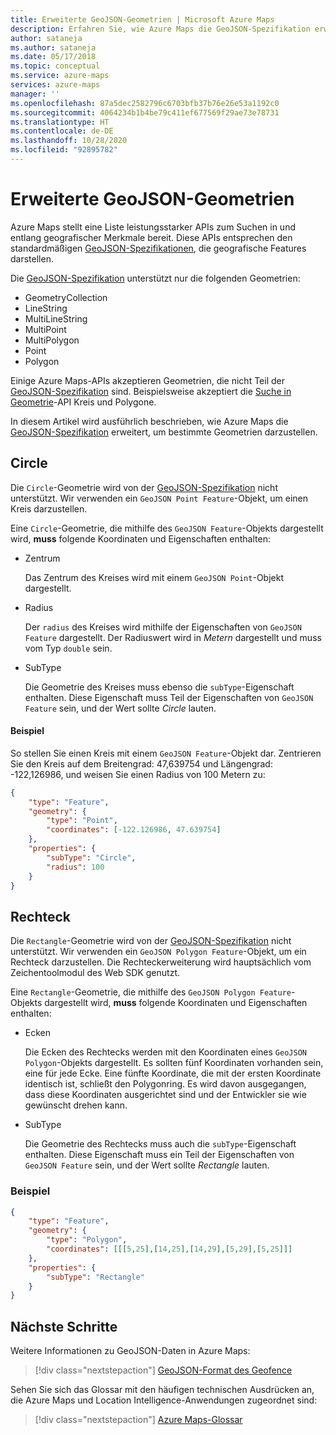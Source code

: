 ```yaml
---
title: Erweiterte GeoJSON-Geometrien | Microsoft Azure Maps
description: Erfahren Sie, wie Azure Maps die GeoJSON-Spezifikation erweitert, um zusätzliche geometrische Formen einzubeziehen. Anzeigen von Beispielen, in denen Kreise und Rechtecke für die Verwendung in Karten eingerichtet werden.
author: sataneja
ms.author: sataneja
ms.date: 05/17/2018
ms.topic: conceptual
ms.service: azure-maps
services: azure-maps
manager: ''
ms.openlocfilehash: 87a5dec2582796c6703bfb37b76e26e53a1192c0
ms.sourcegitcommit: 4064234b1b4be79c411ef677569f29ae73e78731
ms.translationtype: HT
ms.contentlocale: de-DE
ms.lasthandoff: 10/28/2020
ms.locfileid: "92895782"
---
```

# <a name="extended-geojson-geometries"></a>Erweiterte GeoJSON-Geometrien

Azure Maps stellt eine Liste leistungsstarker APIs zum Suchen in und entlang geografischer Merkmale bereit. Diese APIs entsprechen den standardmäßigen [GeoJSON-Spezifikationen][1], die geografische Features darstellen.  

Die [GeoJSON-Spezifikation][1] unterstützt nur die folgenden Geometrien:

* GeometryCollection
* LineString
* MultiLineString
* MultiPoint
* MultiPolygon
* Point
* Polygon

Einige Azure Maps-APIs akzeptieren Geometrien, die nicht Teil der [GeoJSON-Spezifikation][1] sind. Beispielsweise akzeptiert die [Suche in Geometrie](/rest/api/maps/search/postsearchinsidegeometry)-API Kreis und Polygone.

In diesem Artikel wird ausführlich beschrieben, wie Azure Maps die [GeoJSON-Spezifikation][1] erweitert, um bestimmte Geometrien darzustellen.

## <a name="circle"></a>Circle

Die `Circle`-Geometrie wird von der [GeoJSON-Spezifikation][1] nicht unterstützt. Wir verwenden ein `GeoJSON Point Feature`-Objekt, um einen Kreis darzustellen.

Eine `Circle`-Geometrie, die mithilfe des `GeoJSON Feature`-Objekts dargestellt wird, __muss__ folgende Koordinaten und Eigenschaften enthalten:

- Zentrum

    Das Zentrum des Kreises wird mit einem `GeoJSON Point`-Objekt dargestellt.

- Radius

    Der `radius` des Kreises wird mithilfe der Eigenschaften von `GeoJSON Feature` dargestellt. Der Radiuswert wird in _Metern_ dargestellt und muss vom Typ `double` sein.

- SubType

    Die Geometrie des Kreises muss ebenso die `subType`-Eigenschaft enthalten. Diese Eigenschaft muss Teil der Eigenschaften von `GeoJSON Feature` sein, und der Wert sollte _Circle_ lauten.

#### <a name="example"></a>Beispiel

So stellen Sie einen Kreis mit einem `GeoJSON Feature`-Objekt dar. Zentrieren Sie den Kreis auf dem Breitengrad: 47,639754 und Längengrad: -122,126986, und weisen Sie einen Radius von 100 Metern zu:

```json            
{
    "type": "Feature",
    "geometry": {
        "type": "Point",
        "coordinates": [-122.126986, 47.639754]
    },
    "properties": {
        "subType": "Circle",
        "radius": 100
    }
}          
```

## <a name="rectangle"></a>Rechteck

Die `Rectangle`-Geometrie wird von der [GeoJSON-Spezifikation][1] nicht unterstützt. Wir verwenden ein `GeoJSON Polygon Feature`-Objekt, um ein Rechteck darzustellen. Die Rechteckerweiterung wird hauptsächlich vom Zeichentoolmodul des Web SDK genutzt.

Eine `Rectangle`-Geometrie, die mithilfe des `GeoJSON Polygon Feature`-Objekts dargestellt wird, __muss__ folgende Koordinaten und Eigenschaften enthalten:

- Ecken

    Die Ecken des Rechtecks werden mit den Koordinaten eines `GeoJSON Polygon`-Objekts dargestellt. Es sollten fünf Koordinaten vorhanden sein, eine für jede Ecke. Eine fünfte Koordinate, die mit der ersten Koordinate identisch ist, schließt den Polygonring. Es wird davon ausgegangen, dass diese Koordinaten ausgerichtet sind und der Entwickler sie wie gewünscht drehen kann.

- SubType

    Die Geometrie des Rechtecks muss auch die `subType`-Eigenschaft enthalten. Diese Eigenschaft muss ein Teil der Eigenschaften von `GeoJSON Feature` sein, und der Wert sollte _Rectangle_ lauten.

### <a name="example"></a>Beispiel

```json
{
    "type": "Feature",
    "geometry": {
        "type": "Polygon",
        "coordinates": [[[5,25],[14,25],[14,29],[5,29],[5,25]]]
    },
    "properties": {
        "subType": "Rectangle"
    }
}

```
## <a name="next-steps"></a>Nächste Schritte

Weitere Informationen zu GeoJSON-Daten in Azure Maps:

> [!div class="nextstepaction"]
> [GeoJSON-Format des Geofence](geofence-geojson.md)

Sehen Sie sich das Glossar mit den häufigen technischen Ausdrücken an, die Azure Maps und Location Intelligence-Anwendungen zugeordnet sind:

> [!div class="nextstepaction"]
> [Azure Maps-Glossar](glossary.md)

[1]: https://tools.ietf.org/html/rfc7946